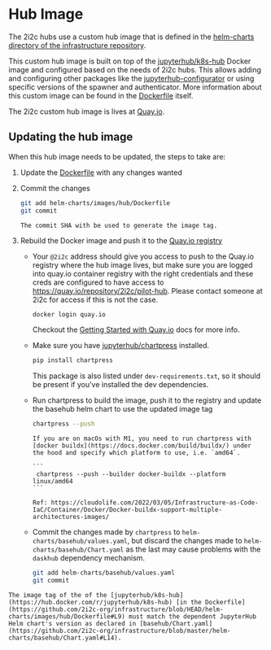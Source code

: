 # Hub Image

The 2i2c hubs use a custom hub image that is defined in the [helm-charts directory of the infrastructure repository](https://github.com/2i2c-org/infrastructure/tree/HEAD/helm-charts/images/hub).

This custom hub image is built on top of the [jupyterhub/k8s-hub](https://hub.docker.com/r/jupyterhub/k8s-hub) Docker image and configured based on the needs of 2i2c hubs. This allows adding and configuring other packages like the [jupyterhub-configurator](https://github.com/yuvipanda/jupyterhub-configurator) or using specific versions of the spawner and authenticator. More information about this custom image can be found in the [Dockerfile](https://github.com/2i2c-org/infrastructure/blob/HEAD/helm-charts/images/hub/Dockerfile) itself.

The 2i2c custom hub image is lives at [Quay.io](https://quay.io/repository/2i2c/pilot-hub?tab=tags).

## Updating the hub image

When this hub image needs to be updated, the steps to take are:

1. Update the [Dockerfile](https://github.com/2i2c-org/infrastructure/blob/HEAD/helm-charts/images/hub/Dockerfile) with any changes wanted

2. Commit the changes

   ```bash
   git add helm-charts/images/hub/Dockerfile
   git commit
   ```

   ```{note}
   The commit SHA with be used to generate the image tag.
   ```

3. Rebuild the Docker image and push it to the [Quay.io registry](https://quay.io/repository/2i2c/pilot-hub)
 
   - Your `@2i2c` address should give you access to push to the Quay.io registry where the hub image lives, but make sure you are logged into quay.io container registry with the right credentials and these creds are configured to have access to https://quay.io/repository/2i2c/pilot-hub. Please contact someone at 2i2c for access if this is not the case.

     ```bash
     docker login quay.io
     ```

     Checkout the [Getting Started with Quay.io](https://docs.quay.io/solution/getting-started.html) docs for more info.

   - Make sure you have [jupyterhub/chartpress](https://github.com/jupyterhub/chartpress) installed.

     ```bash
     pip install chartpress
     ```

     This package is also listed under `dev-requirements.txt`, so it should be present if you've installed the dev dependencies.

   - Run chartpress to build the image, push it to the registry and update the basehub helm chart to use the updated image tag

     ```bash
     chartpress --push
     ```

     ````{note}
     If you are on macOs with M1, you need to run chartpress with [docker buildx](https://docs.docker.com/build/buildx/) under the hood and specify which platform to use, i.e. `amd64`.

     ```
      chartpress --push --builder docker-buildx --platform linux/amd64
     ```

     Ref: https://cloudolife.com/2022/03/05/Infrastructure-as-Code-IaC/Container/Docker/Docker-buildx-support-multiple-architectures-images/
     ````

   - Commit the changes made by `chartpress` to `helm-charts/basehub/values.yaml`, but discard the changes made to `helm-charts/basehub/Chart.yaml` as the last may cause problems with the `daskhub` dependency mechanism.

     ```bash
     git add helm-charts/basehub/values.yaml
     git commit
     ```

```{note}
The image tag of the of the [jupyterhub/k8s-hub](https://hub.docker.com/r/jupyterhub/k8s-hub) [in the Dockerfile](https://github.com/2i2c-org/infrastructure/blob/HEAD/helm-charts/images/hub/Dockerfile#L9) must match the dependent JupyterHub Helm chart's version as declared in [basehub/Chart.yaml](https://github.com/2i2c-org/infrastructure/blob/master/helm-charts/basehub/Chart.yaml#L14).
```